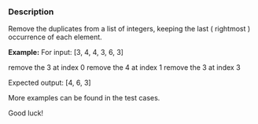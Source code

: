 ### Description

Remove the duplicates from a list of integers, keeping the last ( rightmost ) occurrence of each element.

**Example:**
For input: [3, 4, 4, 3, 6, 3]

remove the 3 at index 0
remove the 4 at index 1
remove the 3 at index 3

Expected output: [4, 6, 3]

More examples can be found in the test cases.

Good luck!
